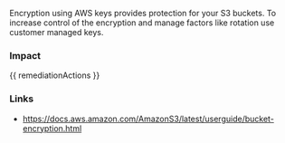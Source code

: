 
Encryption using AWS keys provides protection for your S3 buckets. To increase control of the encryption and manage factors like rotation use customer managed keys.


### Impact
<!-- Add Impact here -->

<!-- DO NOT CHANGE -->
{{ remediationActions }}

### Links
- https://docs.aws.amazon.com/AmazonS3/latest/userguide/bucket-encryption.html


